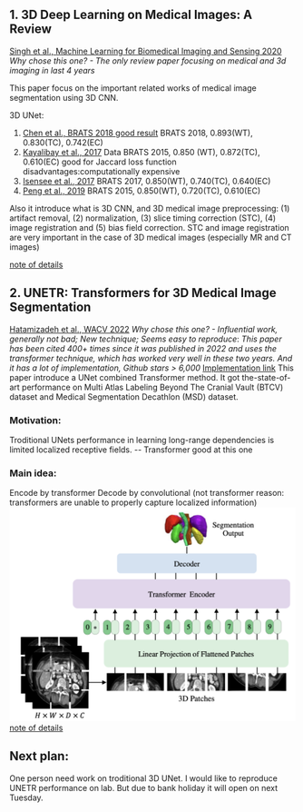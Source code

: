 ## 1. 3D Deep Learning on Medical Images: A Review
[Singh et al., Machine Learning for Biomedical Imaging and Sensing 2020](https://www.mdpi.com/1424-8220/20/18/5097)
*Why chose this one? - The only review paper  focusing on medical and 3d imaging in last 4 years*

This paper focus on the important related works of medical image segmentation using 3D CNN.

3D UNet:

1. [Chen et al., BRATS 2018 good result](https://link.springer.com/chapter/10.1007/978-3-030-11726-9_32)
BRATS 2018, 0.893(WT), 0.830(TC), 0.742(EC)
2. [Kayalibay et al., 2017](https://arxiv.org/abs/1701.03056)
Data BRATS 2015, 0.850 (WT), 0.872(TC), 0.610(EC)
good for Jaccard loss function
disadvantages:computationally expensive
3. [Isensee et al., 2017](https://link.springer.com/chapter/10.1007/978-3-319-75238-9_25)
BRATS 2017, 0.850(WT), 0.740(TC), 0.640(EC)
4. [Peng et al., 2019](https://onlinelibrary.wiley.com/doi/full/10.1002/ima.22368?casa_token=hQggptWMrigAAAAA%3AuUs-a_guqP__Wl5dx8mDvEMYe_VhrBvVhGD-PkpSpiowaU80cyzkCXoeAdPJM4VfYEEVdJnqwTqMj0A)
BRATS 2015, 0.850(WT), 0.720(TC), 0.610(EC)

Also it introduce what is 3D CNN, and 3D medical image preprocessing:
(1) artifact removal, (2) normalization, (3) slice timing correction (STC), (4) image registration and (5) bias field correction.
STC and image registration are very important in the case of 3D medical images (especially MR and CT images)

[note of details](./papers_note/1.md)

## 2. UNETR: Transformers for 3D Medical Image Segmentation

[Hatamizadeh et al., WACV 2022](https://openaccess.thecvf.com/content/WACV2022/html/Hatamizadeh_UNETR_Transformers_for_3D_Medical_Image_Segmentation_WACV_2022_paper.html)
*Why chose this one? - Influential work, generally not bad; New technique; Seems easy to reproduce*:
*This paper has been cited 400+ times since it was published in 2022 and uses the transformer technique, which has worked very well in these two years. And it has a lot of implementation, Github stars > 6,000*
[Implementation link](https://paperswithcode.com/paper/unetr-transformers-for-3d-medical-image)
This paper introduce a UNet combined Transformer method. It got the-state-of-art performance on Multi Atlas Labeling Beyond The Cranial Vault (BTCV) dataset and Medical Segmentation Decathlon (MSD) dataset.

### Motivation:
Troditional UNets performance in learning long-range dependencies is limited localized receptive fields. -- Transformer good at this one



### Main idea:
Encode by transformer
Decode by convolutional (not transformer reason: transformers are unable to properly capture localized information)
![Main idea](./figures/Mainidea.png)
[note of details](./papers_note/2.md)


## Next plan:
One person need work on troditional 3D UNet.
I would like to reproduce UNETR performance on lab. But due to bank holiday it will open on next Tuesday.